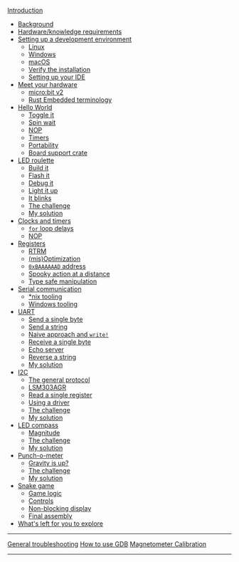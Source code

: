 [Introduction](README.md)
- [Background](01-background/README.md)
- [Hardware/knowledge requirements](02-requirements/README.md)
- [Setting up a development environment](03-setup/README.md)
    - [Linux](03-setup/linux.md)
    - [Windows](03-setup/windows.md)
    - [macOS](03-setup/macos.md)
    - [Verify the installation](03-setup/verify.md)
    - [Setting up your IDE](03-setup/IDE.md)
- [Meet your hardware](04-meet-your-hardware/README.md)
    - [micro:bit v2](04-meet-your-hardware/microbit-v2.md)
    - [Rust Embedded terminology](04-meet-your-hardware/terminology.md)
- [Hello World](05-hello-world/README.md)
    - [Toggle it](05-hello-world/toggle-it.md)
    - [Spin wait](05-hello-world/spin-wait.md)
    - [NOP](05-hello-world/nop.md)
    - [Timers](05-hello-world/timers.md)
    - [Portability](05-hello-world/portability.md)
    - [Board support crate](05-hello-world/board-support-crate.md)
- [LED roulette](05-led-roulette/README.md)
    - [Build it](05-led-roulette/build-it.md)
    - [Flash it](05-led-roulette/flash-it.md)
    - [Debug it](05-led-roulette/debug-it.md)
    - [Light it up](05-led-roulette/light-it-up.md)
    - [It blinks](05-led-roulette/it-blinks.md)
    - [The challenge](05-led-roulette/the-challenge.md)
    - [My solution](05-led-roulette/my-solution.md)
- [Clocks and timers](06-clocks-and-timers/README.md)
    - [`for` loop delays](06-clocks-and-timers/for-loop-delays.md)
    - [NOP](06-clocks-and-timers/nop.md)
- [Registers](07-registers/README.md)
    - [RTRM](07-registers/rtrm.md)
    - [(mis)Optimization](07-registers/optimization.md)
    - [`0xBAAAAAAD` address](07-registers/bad-address.md)
    - [Spooky action at a distance](07-registers/spooky-action-at-a-distance.md)
    - [Type safe manipulation](07-registers/type-safe-manipulation.md)
- [Serial communication](08-serial-communication/README.md)
    - [\*nix tooling](08-serial-communication/nix-tooling.md)
    - [Windows tooling](08-serial-communication/windows-tooling.md)
- [UART](09-uart/README.md)
    - [Send a single byte](09-uart/send-a-single-byte.md)
    - [Send a string](09-uart/send-a-string.md)
    - [Naive approach and `write!`](09-uart/naive-approach-write.md)
    - [Receive a single byte](09-uart/receive-a-single-byte.md)
    - [Echo server](09-uart/echo-server.md)
    - [Reverse a string](09-uart/reverse-a-string.md)
    - [My solution](09-uart/my-solution.md)
- [I2C](10-i2c/README.md)
    - [The general protocol](10-i2c/the-general-protocol.md)
    - [LSM303AGR](10-i2c/lsm303agr.md)
    - [Read a single register](10-i2c/read-a-single-register.md)
    - [Using a driver](10-i2c/using-a-driver.md)
    - [The challenge](10-i2c/the-challenge.md)
    - [My solution](10-i2c/my-solution.md)
- [LED compass](11-led-compass/README.md)
    - [Magnitude](11-led-compass/magnitude.md)
    - [The challenge](11-led-compass/the-challenge.md)
    - [My solution](11-led-compass/my-solution.md)
- [Punch-o-meter](12-punch-o-meter/README.md)
    - [Gravity is up?](12-punch-o-meter/gravity-is-up.md)
    - [The challenge](12-punch-o-meter/the-challenge.md)
    - [My solution](12-punch-o-meter/my-solution.md)
- [Snake game](13-snake-game/README.md)
    - [Game logic](13-snake-game/game-logic.md)
    - [Controls](13-snake-game/controls.md)
    - [Non-blocking display](13-snake-game/nonblocking-display.md)
    - [Final assembly](13-snake-game/final-assembly.md)
- [What's left for you to explore](explore.md)

---

[General troubleshooting](appendix/1-general-troubleshooting/README.md)
[How to use GDB](appendix/2-how-to-use-gdb/README.md)
[Magnetometer Calibration](appendix/3-mag-calibration/README.md)

<!-- - [Async IO: The future](17-async-io-the-future/README.md) -->
<!--     - [Timer](17-async-io-the-future/timer.md) -->
<!--     - [Serial](17-async-io-the-future/serial.md) -->
<!--     - [The challenge](17-async-io-the-future/the-challenge.md) -->
<!--     - [My solution](17-async-io-the-future/my-solution.md) -->
<!--     - [Another challenge](17-async-io-the-future/another-challenge.md) -->
<!--     - [My other solution](17-async-io-the-future/my-other-solution.md) -->
<!--     - [More challenges](17-async-io-the-future/more-challenges.md) -->
---
